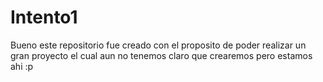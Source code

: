 # Intento1
Bueno este repositorio fue creado con el proposito de poder realizar un gran proyecto el cual aun no tenemos claro que crearemos pero estamos ahi :p
